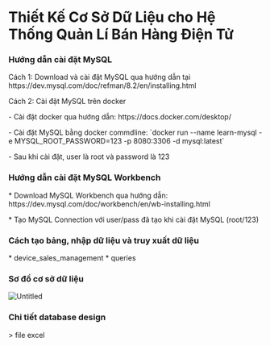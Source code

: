 
<h1>Thiết Kế Cơ Sở Dữ Liệu cho Hệ Thống Quản Lí Bán Hàng Điện Tử </h1>

<h3> Hướng dẫn cài đặt MySQL </h3>
<p>Cách 1: Download và cài đặt MySQL qua hướng dẫn tại https://dev.mysql.com/doc/refman/8.2/en/installing.html</p> 
<p>Cách 2: Cài đặt MySQL trên docker</p> 
<p>- Cài đặt docker qua hướng dẫn: https://docs.docker.com/desktop/</p> 
<p>- Cài đặt MySQL bằng docker commdline: `docker run --name learn-mysql -e MYSQL_ROOT_PASSWORD=123 -p 8080:3306 -d mysql:latest`</p>
<p>- Sau khi cài đặt, user là root và password là 123</p>

<h3> Hướng dẫn cài đặt MySQL Workbench </h3>
<p> * Download MySQL Workbench qua hướng dẫn: https://dev.mysql.com/doc/workbench/en/wb-installing.html</p> 
<p> * Tạo MySQL Connection với user/pass đã tạo khi cài đặt MySQL (root/123)</p>


<h3> Cách tạo bảng, nhập dữ liệu và truy xuất dữ liệu</h3>
* device_sales_management
* queries

<h3> Sơ đồ cơ sở dữ liệu</h3>

![Untitled](https://github.com/DucAnhBeo/device_sales_management/assets/112877906/858e9dd9-e975-4fb4-acf2-2541c6729214)


<h3> Chi tiết database design</h3>
> file excel

